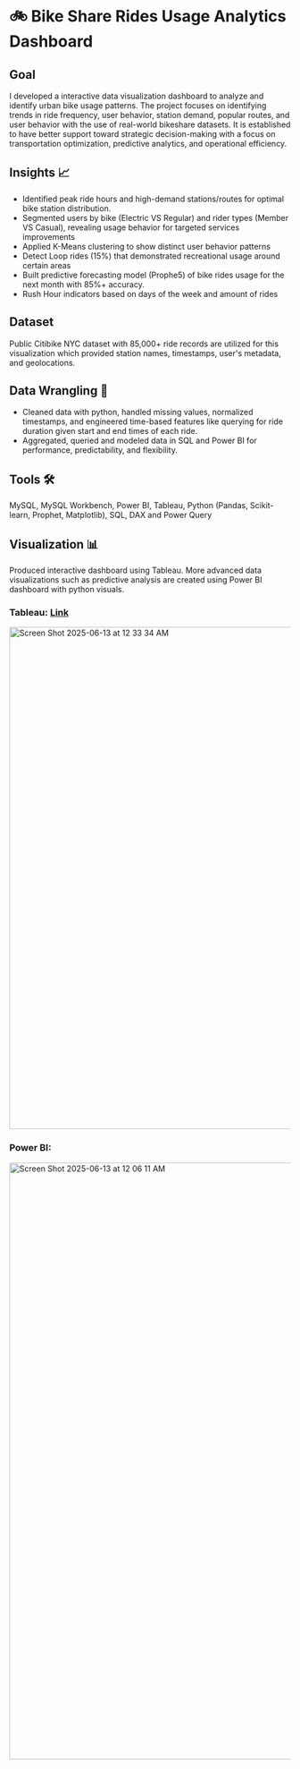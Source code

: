 # 🚲 Bike Share Rides Usage Analytics Dashboard

## Goal 
I developed a interactive data visualization dashboard to analyze and identify urban bike usage patterns. The project focuses on identifying trends in ride frequency, user behavior, station demand, popular routes, and user behavior with the use of real-world bikeshare datasets. It is established to have better support toward strategic decision-making with a focus on transportation optimization, predictive analytics, and operational efficiency. 

## Insights 📈
- Identified peak ride hours and high-demand stations/routes for optimal bike station distribution.
- Segmented users by bike (Electric VS Regular) and rider types (Member VS Casual), revealing usage behavior for targeted services improvements
- Applied K-Means clustering to show distinct user behavior patterns
- Detect Loop rides (15%) that demonstrated recreational usage around certain areas
- Built predictive forecasting model (Prophe5) of bike rides usage for the next month with 85%+ accuracy.
- Rush Hour indicators based on days of the week and amount of rides


## Dataset
Public Citibike NYC dataset with 85,000+ ride records are utilized for this visualization which provided station names, timestamps, user's metadata, and geolocations.

## Data Wrangling 🔧
- Cleaned data with python, handled missing values, normalized timestamps, and engineered time-based features like querying for ride duration given start and end times of each ride.
- Aggregated, queried and modeled data in SQL and Power BI for performance, predictability, and flexibility. 

## Tools 🛠
  MySQL, MySQL Workbench, Power BI, Tableau, Python (Pandas, Scikit-learn, Prophet, Matplotlib), SQL, DAX and Power Query


## Visualization 📊
Produced interactive dashboard using Tableau. More advanced data visualizations such as predictive analysis are created using Power BI dashboard with python visuals.

### Tableau: [Link](https://public.tableau.com/app/profile/lindy.lin1797/viz/BikeshareVisualizationDashboard/Dashboard1)

<img width="898" alt="Screen Shot 2025-06-13 at 12 33 34 AM" src="https://github.com/user-attachments/assets/23ae44c6-2eb6-462c-9250-ef57e3fab861" />

### Power BI: 
<img width="1067" alt="Screen Shot 2025-06-13 at 12 06 11 AM" src="https://github.com/user-attachments/assets/c07ea0fd-0a93-4d94-9f5d-dfd6be4122e3" />










